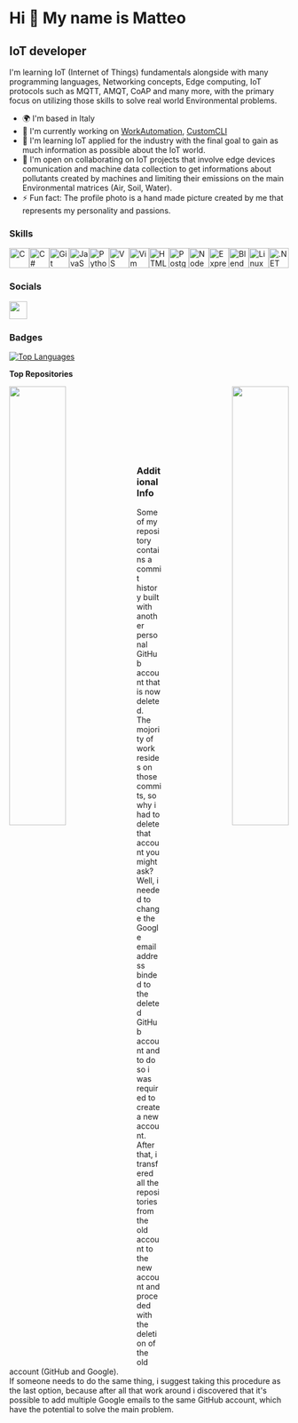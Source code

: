 Hi 👋 My name is Matteo
=======================
IoT developer
-------------

I'm learning IoT (Internet of Things) fundamentals alongside with many programming languages, Networking concepts, Edge computing, IoT protocols such as MQTT, AMQT, CoAP and many more, with the primary focus on utilizing those skills to solve real world Environmental problems.
* 🌍 I'm based in Italy
* 🚀 I'm currently working on [WorkAutomation](https://github.com/IoT4Env/WorkAutomation), [CustomCLI](https://github.com/IoT4Env/CustomCLI)
* 🧠 I'm learning IoT applied for the industry with the final goal to gain as much information as possible about the IoT world.
* 🤝 I'm open on collaborating on IoT projects that involve edge devices comunication and machine data collection to get informations about pollutants created by machines and limiting their emissions on the main Environmental matrices (Air, Soil, Water).
* ⚡ Fun fact: The profile photo is a hand made picture created by me that represents my personality and passions.

### Skills

<p align="left">
<a href="https://docs.microsoft.com/en-us/cpp/?view=msvc-170" target="_blank" rel="noreferrer"><img src="https://raw.githubusercontent.com/danielcranney/readme-generator/main/public/icons/skills/c-colored.svg" width="36" height="36" alt="C" /></a><a href="https://docs.microsoft.com/en-us/dotnet/csharp/" target="_blank" rel="noreferrer"><img src="https://raw.githubusercontent.com/danielcranney/readme-generator/main/public/icons/skills/csharp-colored.svg" width="36" height="36" alt="C#" /></a><a href="https://git-scm.com/" target="_blank" rel="noreferrer"><img src="https://raw.githubusercontent.com/danielcranney/readme-generator/main/public/icons/skills/git-colored.svg" width="36" height="36" alt="Git" /></a><a href="https://developer.mozilla.org/en-US/docs/Web/JavaScript" target="_blank" rel="noreferrer"><img src="https://raw.githubusercontent.com/danielcranney/readme-generator/main/public/icons/skills/javascript-colored.svg" width="36" height="36" alt="JavaScript" /></a><a href="https://www.python.org/" target="_blank" rel="noreferrer"><img src="https://raw.githubusercontent.com/danielcranney/readme-generator/main/public/icons/skills/python-colored.svg" width="36" height="36" alt="Python" /></a><a href="https://code.visualstudio.com/" target="_blank" rel="noreferrer"><img src="https://raw.githubusercontent.com/danielcranney/readme-generator/main/public/icons/skills/visualstudiocode.svg" width="36" height="36" alt="VS Code" /></a><a href="https://www.vim.org/" target="_blank" rel="noreferrer"><img src="https://raw.githubusercontent.com/danielcranney/readme-generator/main/public/icons/skills/vim.svg" width="36" height="36" alt="Vim" /></a><a href="https://developer.mozilla.org/en-US/docs/Glossary/HTML5" target="_blank" rel="noreferrer"><img src="https://raw.githubusercontent.com/danielcranney/readme-generator/main/public/icons/skills/html5-colored.svg" width="36" height="36" alt="HTML5" /></a><a href="https://www.postgresql.org/" target="_blank" rel="noreferrer"><img src="https://raw.githubusercontent.com/danielcranney/readme-generator/main/public/icons/skills/postgresql-colored.svg" width="36" height="36" alt="PostgreSQL" /></a><a href="https://nodejs.org/en/" target="_blank" rel="noreferrer"><img src="https://raw.githubusercontent.com/danielcranney/readme-generator/main/public/icons/skills/nodejs-colored.svg" width="36" height="36" alt="NodeJS" /></a><a href="https://expressjs.com/" target="_blank" rel="noreferrer"><img src="https://raw.githubusercontent.com/danielcranney/readme-generator/main/public/icons/skills/express-colored.svg" width="36" height="36" alt="Express" /></a><a href="https://www.blender.org/" target="_blank" rel="noreferrer"><img src="https://raw.githubusercontent.com/danielcranney/readme-generator/main/public/icons/skills/blender-colored.svg" width="36" height="36" alt="Blender" /></a><a href="https://www.linux.org" target="_blank" rel="noreferrer"><img src="https://raw.githubusercontent.com/danielcranney/readme-generator/main/public/icons/skills/linux-colored.svg" width="36" height="36" alt="Linux" /></a><a href="https://dotnet.microsoft.com/en-us/" target="_blank" rel="noreferrer"><img src="https://raw.githubusercontent.com/danielcranney/readme-generator/main/public/icons/skills/dot-net-colored.svg" width="36" height="36" alt=".NET" /></a></p>

### Socials

<p align="left"> <a href="https://www.github.com/IoT4Env" target="_blank" rel="noreferrer"> <picture> <source media="(prefers-color-scheme: dark)" srcset="https://raw.githubusercontent.com/danielcranney/readme-generator/main/public/icons/socials/github-dark.svg" /> <source media="(prefers-color-scheme: light)" srcset="https://raw.githubusercontent.com/danielcranney/readme-generator/main/public/icons/socials/github.svg" /> <img src="https://raw.githubusercontent.com/danielcranney/readme-generator/main/public/icons/socials/github.svg" width="32" height="32" /> </picture> </a></p>

### Badges

<a href="https://github.com/IoT4Env" align="left"><img src="https://github-readme-stats.vercel.app/api/top-langs/?username=IoT4Env&langs_count=10&title_color=10b981&text_color=ffffff&icon_color=ffffff&bg_color=1c1917&hide_border=true&locale=en&custom_title=Top%20%Languages" alt="Top Languages" /></a>

<b>Top Repositories</b>

<div width="100%" align="center"><a href="https://github.com/IoT4Env/WorkAutomation" align="left"><img align="left" width="45%" src="https://github-readme-stats.vercel.app/api/pin/?username=IoT4Env&repo=WorkAutomation&title_color=10b981&text_color=ffffff&icon_color=ffffff&bg_color=1c1917&hide_border=true&locale=en" /></a><a href="https://github.com/IoT4Env/CustomCLI" align="right"><img align="right" width="45%" src="https://github-readme-stats.vercel.app/api/pin/?username=IoT4Env&repo=CustomCLI&title_color=10b981&text_color=ffffff&icon_color=ffffff&bg_color=1c1917&hide_border=true&locale=en" /></a></div><br /><br /><br /><br /><br /><br /><br />

### Additional Info

Some of my repository contains a commit history built with another personal GitHub account that is now deleted.\
The mojority of work resides on those commits, so why i had to delete that account you might ask?\
Well, i needed to change the Google email address binded to the deleted GitHub account and to do so i was required to create a new account.\
After that, i transfered all the repositories from the old account to the new account and proceded with the deletion of the old account (GitHub and Google).\
If someone needs to do the same thing, i suggest taking this procedure as the last option, because after all that work around i discovered that it's possible to add multiple Google emails to the same GitHub account, which have the potential to solve the main problem.
